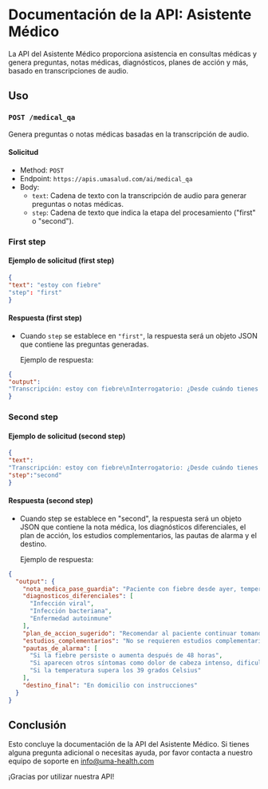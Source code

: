 # Documentación de la API: Asistente Médico

La API del Asistente Médico proporciona asistencia en consultas médicas y genera preguntas, notas médicas, diagnósticos, planes de acción y más, basado en transcripciones de audio.

## Uso

### `POST /medical_qa`

Genera preguntas o notas médicas basadas en la transcripción de audio.

#### Solicitud

- Method: `POST`
- Endpoint: `https://apis.umasalud.com/ai/medical_qa`
- Body:
  - `text`: Cadena de texto con la transcripción de audio para generar preguntas o notas médicas.
  - `step`: Cadena de texto que indica la etapa del procesamiento ("first" o "second").

### First step

#### Ejemplo de solicitud (first step)

```json
{
"text": "estoy con fiebre"
"step": "first"
}
```

#### Respuesta (first step)

- Cuando `step` se establece en `"first"`, la respuesta será un objeto JSON que contiene las preguntas generadas.

  Ejemplo de respuesta:
  
```json
{
"output": 
"Transcripción: estoy con fiebre\nInterrogatorio: ¿Desde cuándo tienes fiebre?\n¿Cuál es la temperatura de tu fiebre?\n¿Has tenido otros síntomas además de la fiebre?\n¿Has tomado algún medicamento para la fiebre?\n¿Has tenido contacto con alguien que esté enfermo?\n¿Has viajado recientemente?\n¿Has notado algún cambio en tu apetito o en tu peso?\n¿Has tenido alguna enfermedad reciente?"
}
```
### Second step

#### Ejemplo de solicitud (second step)

```json
{
"text": 
"Transcripción: estoy con fiebre\nInterrogatorio: ¿Desde cuándo tienes fiebre? Desde ayer\n¿Cuál es la temperatura de tu fiebre? 29\n¿Has tenido otros síntomas además de la fiebre? No\n¿Has tomado algún medicamento para la fiebre? Paracetamol\n¿Has tenido contacto con alguien que esté enfermo? No\n¿Has viajado recientemente? No\n¿Has notado algún cambio en tu apetito o en tu peso? No\n¿Has tenido alguna enfermedad reciente? No",
"step":"second"
}
```

#### Respuesta (second step)

- Cuando step se establece en "second", la respuesta será un objeto JSON que contiene la nota médica, los diagnósticos diferenciales, el plan de acción, los estudios complementarios, las pautas de alarma y el destino.

  Ejemplo de respuesta:
  
```json
{
  "output": {
    "nota_medica_pase_guardia": "Paciente con fiebre desde ayer, temperatura de 29. No presenta otros síntomas. Ha tomado paracetamol. No ha tenido contacto con personas enfermas ni ha viajado recientemente. No ha notado cambios en su apetito o peso. No ha tenido enfermedades recientes.",
    "diagnosticos_diferenciales": [
      "Infección viral",
      "Infección bacteriana",
      "Enfermedad autoinmune"
    ],
    "plan_de_accion_sugerido": "Recomendar al paciente continuar tomando paracetamol para controlar la fiebre. Monitorear la temperatura y si persiste o empeora, buscar atención médica presencial. Mantenerse hidratado y descansar adecuadamente.",
    "estudios_complementarios": "No se requieren estudios complementarios en este momento.",
    "pautas_de_alarma": [
      "Si la fiebre persiste o aumenta después de 48 horas",
      "Si aparecen otros síntomas como dolor de cabeza intenso, dificultad para respirar o dolor abdominal",
      "Si la temperatura supera los 39 grados Celsius"
    ],
    "destino_final": "En domicilio con instrucciones"
  }
}
```

## Conclusión

Esto concluye la documentación de la API del Asistente Médico. Si tienes alguna pregunta adicional o necesitas ayuda, por favor contacta a nuestro equipo de soporte en info@uma-health.com

¡Gracias por utilizar nuestra API!

